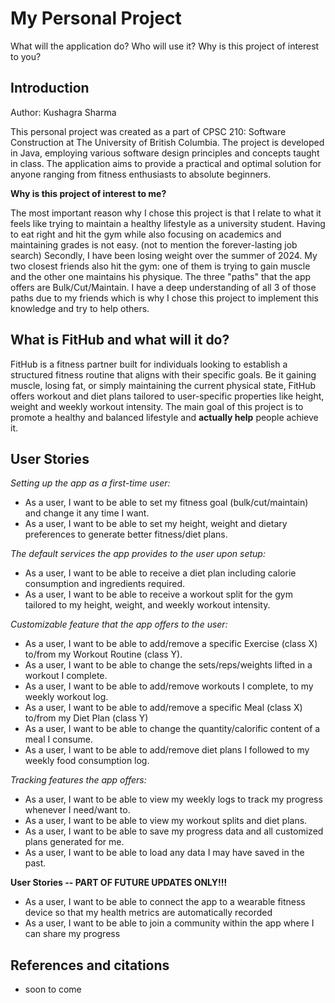 # My Personal Project

What will the application do?
Who will use it?
Why is this project of interest to you?

## Introduction

Author: Kushagra Sharma

This personal project was created as a part of CPSC 210: Software Construction at The University of British Columbia. The project is developed in Java, employing various software design principles and concepts taught in class. The application aims to provide a practical and optimal solution for anyone ranging from fitness enthusiasts to absolute beginners.

**Why is this project of interest to me?**

The most important reason why I chose this project is that I relate to what it feels like trying to maintain a healthy lifestyle as a university student. Having to eat right and hit the gym while also focusing on academics and maintaining grades is not easy. (not to mention the forever-lasting job search)
Secondly, I have been losing weight over the summer of 2024. My two closest friends also hit the gym: one of them is trying to gain muscle and the other one maintains his physique. The three "paths" that the app offers are Bulk/Cut/Maintain. I have a deep understanding of all 3 of those paths due to my friends which is why I chose this project to implement this knowledge and try to help others.

## What is FitHub and what will it do?

FitHub is a fitness partner built for individuals looking to establish a structured fitness routine that aligns with their specific goals. Be it gaining muscle, losing fat, or simply maintaining the current physical state, FitHub offers workout and diet plans tailored to user-specific properties like height, weight and weekly workout intensity. The main goal of this project is to promote a healthy and balanced lifestyle and **actually help** people achieve it.

## User Stories

*Setting up the app as a first-time user:*
- As a user, I want to be able to set my fitness goal (bulk/cut/maintain) and change it any time I want.
- As a user, I want to be able to set my height, weight and dietary preferences to generate better fitness/diet plans.

*The default services the app provides to the user upon setup:*
- As a user, I want to be able to receive a diet plan including calorie consumption and ingredients required.
- As a user, I want to be able to receive a workout split for the gym tailored to my height, weight, and weekly workout intensity.

*Customizable feature that the app offers to the user:*
- As a user, I want to be able to add/remove a specific Exercise (class X) to/from my Workout Routine (class Y).
- As a user, I want to be able to change the sets/reps/weights lifted in a workout I complete.
- As a user, I want to be able to add/remove workouts I complete, to my weekly workout log.
- As a user, I want to be able to add/remove a specific Meal (class X) to/from my Diet Plan (class Y)
- As a user, I want to be able to change the quantity/calorific content of a meal I consume.
- As a user, I want to be able to add/remove diet plans I followed to my weekly food consumption log.

*Tracking features the app offers:*
- As a user, I want to be able to view my weekly logs to track my progress whenever I need/want to.
- As a user, I want to be able to view my workout splits and diet plans.
- As a user, I want to be able to save my progress data and all customized plans generated for me.
- As a user, I want to be able to load any data I may have saved in the past.

**User Stories -- PART OF FUTURE UPDATES ONLY!!!**
- As a user, I want to be able to connect the app to a wearable fitness device so that my health metrics are automatically recorded
- As a user, I want to be able to join a community within the app where I can share my progress

## References and citations
- soon to come

